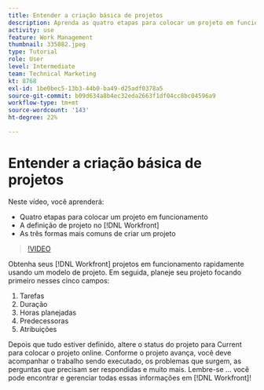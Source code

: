 ```yaml
---
title: Entender a criação básica de projetos
description: Aprenda as quatro etapas para colocar um projeto em funcionamento, a definição de um projeto e as três formas mais comuns de se criar um projeto.
activity: use
feature: Work Management
thumbnail: 335082.jpeg
type: Tutorial
role: User
level: Intermediate
team: Technical Marketing
kt: 8768
exl-id: 1be0bec5-13b3-44b0-ba49-d25adf0378a5
source-git-commit: b09d634a8b4ec32eda2663f1df04cc8bc04596a9
workflow-type: tm+mt
source-wordcount: '143'
ht-degree: 22%

---
```


# Entender a criação básica de projetos

Neste vídeo, você aprenderá:

* Quatro etapas para colocar um projeto em funcionamento
* A definição de projeto no [!DNL Workfront]
* As três formas mais comuns de criar um projeto

>[!VIDEO](https://video.tv.adobe.com/v/335082/?quality=12)

Obtenha seus [!DNL  Workfront] projetos em funcionamento rapidamente usando um modelo de projeto. Em seguida, planeje seu projeto focando primeiro nesses cinco campos:

1. Tarefas
1. Duração
1. Horas planejadas
1. Predecessoras
1. Atribuições

Depois que tudo estiver definido, altere o status do projeto para Current para colocar o projeto online. Conforme o projeto avança, você deve acompanhar o trabalho sendo executado, os problemas que surgem, as perguntas que precisam ser respondidas e muito mais. Lembre-se ... você pode encontrar e gerenciar todas essas informações em [!DNL Workfront]!
